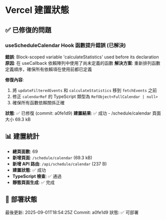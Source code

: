 # Vercel 建置狀態

## ✅ 已修復的問題

### useScheduleCalendar Hook 函數提升錯誤 (已解決)
**錯誤**: Block-scoped variable 'calculateStatistics' used before its declaration
**原因**: 在 useCallback 依賴陣列中使用了尚未定義的函數
**解決方案**: 重新排列函數定義順序，確保所有依賴項在使用前都已定義

**修復內容**:
1. 將 `updateFilteredEvents` 和 `calculateStatistics` 移到 `fetchEvents` 之前
2. 修正 `calendarRef` 的 TypeScript 類型為 `RefObject<FullCalendar | null>`
3. 確保所有函數依賴關係正確

**狀態**: ✅ 已修復 (commit: a0fe1d9)
**建置結果**: ✅ 成功 - /schedule/calendar 頁面大小 69.3 kB

## 📊 建置統計

- **總頁面數**: 69
- **新增頁面**: `/schedule/calendar` (69.3 kB)
- **新增 API 路由**: `/api/schedule/calendar` (237 B)
- **建置狀態**: ✅ 成功
- **TypeScript 檢查**: ✅ 通過
- **靜態頁面生成**: ✅ 完成

## 🚀 部署狀態

最後更新: 2025-09-01T18:54:25Z
Commit: a0fe1d9
狀態: ✅ 可部署